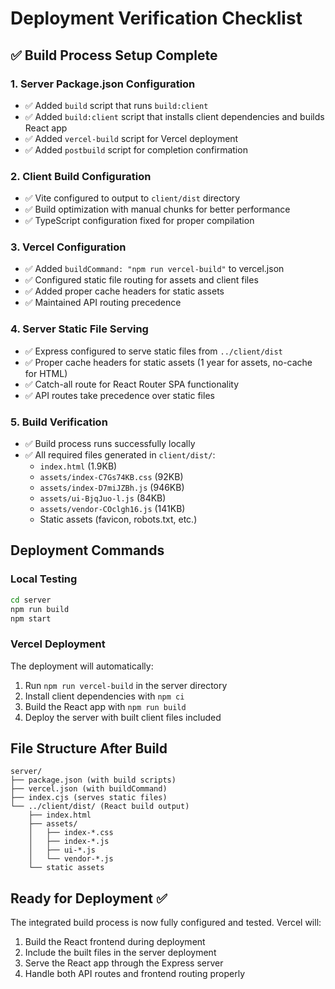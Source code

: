# Deployment Verification Checklist

## ✅ Build Process Setup Complete

### 1. Server Package.json Configuration
- ✅ Added `build` script that runs `build:client`
- ✅ Added `build:client` script that installs client dependencies and builds React app
- ✅ Added `vercel-build` script for Vercel deployment
- ✅ Added `postbuild` script for completion confirmation

### 2. Client Build Configuration
- ✅ Vite configured to output to `client/dist` directory
- ✅ Build optimization with manual chunks for better performance
- ✅ TypeScript configuration fixed for proper compilation

### 3. Vercel Configuration
- ✅ Added `buildCommand: "npm run vercel-build"` to vercel.json
- ✅ Configured static file routing for assets and client files
- ✅ Added proper cache headers for static assets
- ✅ Maintained API routing precedence

### 4. Server Static File Serving
- ✅ Express configured to serve static files from `../client/dist`
- ✅ Proper cache headers for static assets (1 year for assets, no-cache for HTML)
- ✅ Catch-all route for React Router SPA functionality
- ✅ API routes take precedence over static files

### 5. Build Verification
- ✅ Build process runs successfully locally
- ✅ All required files generated in `client/dist/`:
  - `index.html` (1.9KB)
  - `assets/index-C7Gs74KB.css` (92KB)
  - `assets/index-D7miJZBh.js` (946KB)
  - `assets/ui-BjqJuo-l.js` (84KB)
  - `assets/vendor-COclgh16.js` (141KB)
  - Static assets (favicon, robots.txt, etc.)

## Deployment Commands

### Local Testing
```bash
cd server
npm run build
npm start
```

### Vercel Deployment
The deployment will automatically:
1. Run `npm run vercel-build` in the server directory
2. Install client dependencies with `npm ci`
3. Build the React app with `npm run build`
4. Deploy the server with built client files included

## File Structure After Build
```
server/
├── package.json (with build scripts)
├── vercel.json (with buildCommand)
├── index.cjs (serves static files)
└── ../client/dist/ (React build output)
    ├── index.html
    ├── assets/
    │   ├── index-*.css
    │   ├── index-*.js
    │   ├── ui-*.js
    │   └── vendor-*.js
    └── static assets
```

## Ready for Deployment ✅

The integrated build process is now fully configured and tested. Vercel will:
1. Build the React frontend during deployment
2. Include the built files in the server deployment
3. Serve the React app through the Express server
4. Handle both API routes and frontend routing properly